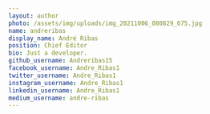 ```yaml
---
layout: author
photo: /assets/img/uploads/img_20211006_080829_675.jpg
name: andreribas
display_name: André Ribas
position: Chief Editor
bio: Just a developer.
github_username: Andreribas15
facebook_username: Andre_Ribas1
twitter_username: Andre_Ribas1
instagram_username: Andre_Ribas1
linkedin_username: Andre_Ribas1
medium_username: andre-ribas
---
```

